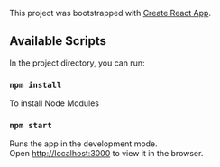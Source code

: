 This project was bootstrapped with [Create React App](https://github.com/facebook/create-react-app).

## Available Scripts

In the project directory, you can run:

### `npm install`

To install Node Modules

### `npm start`

Runs the app in the development mode.<br />
Open [http://localhost:3000](http://localhost:3000) to view it in the browser.




